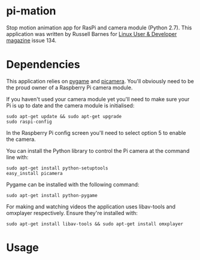 pi-mation
=========
Stop motion animation app for RasPi and camera module (Python 2.7).
This application was written by Russell Barnes for [Linux User & Developer magazine](http://www.linuxuser.co.uk) issue 134.

Dependencies
============
This application relies on [pygame](http://pygame.org) and [picamera](http://picamera.readthedocs.org).
You'll obviously need to be the proud owner of a Raspberry Pi camera module.

If you haven't used your camera module yet you'll need to make sure your Pi is up to date
and the camera module is initialised:

    sudo apt-get update && sudo apt-get upgrade
    sudo raspi-config
    
In the Raspberry Pi config screen you'll need to select option 5 to enable the camera.


You can install the Python library to control the Pi camera at the command line with:

    sudo apt-get install python-setuptools
    easy_install picamera

Pygame can be installed with the following command:

    sudo apt-get install python-pygame

For making and watching videos the application uses libav-tools and omxplayer respectively. 
Ensure they're installed with:

    sudo apt-get install libav-tools && sudo apt-get install omxplayer

Usage
=====


    
